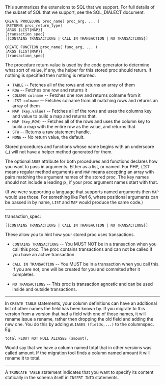 This summarizes the extensions to SQL that we support.  For full details of
the subset of SQL that we support, see the SQL_DIALECT document.

    CREATE PROCEDURE proc_name( proc_arg, ... )
    [RETURNS proc_return_type]
    [ARGS {LIST|MAP}]
    [transaction_spec]
    [{CONTAINS TRANSACTIONS | CALL IN TRANSACTION | NO TRANSACTIONS}]

    CREATE FUNCTION proc_name( func_arg, ... )
    [ARGS {LIST|MAP}]
    [transaction_spec]

The procedure return value is used by the code generator to determine what
sort of value, if any, the helper for this stored proc should return.  If
nothing is specified then nothing is returned.

  * `TABLE`           -- Fetches all of the rows and returns an array of them
  * `ROW`             -- Fetches one row and returns it
  * `COLUMN colname`  -- Fetches one row and returns colname from it
  * `LIST colname`    -- Fetches colname from all matching rows and returns an array of them
  * `MAP (key,value)` -- Fetches all of the rows and uses the columns key and
                         value to build a map and returns that.
  * `MAP (key,ROW)`   -- Fetches all of the rows and uses the column key to
                         build a map with the entire row as the value, and
                         returns that.
  * `STH`             -- Returns a raw statement handle.
  * `NONE`            -- No return value, the default.

Stored procedures and functions whose name begins with an underscore (_)
will not have a helper method generated for them.

The optional `ARGS` attribute for both procedures and functions declares how
you want to pass in arguments.  Either as a list, or named. 
For PHP, `LIST` means regular method arguments and `MAP` means accepting an
array with pairs matching the argument names of the stored proc.  The key
names should not include a leading p_ if your proc argument names start with
that.

(If we were supporting a language that supports named arguments then `MAP`
would use those.  For something like Perl 6, where positional arguments can
be passed in by name, `LIST` and `MAP` would produce the same code.)

---

transaction_spec:

    [{CONTAINS TRANSACTIONS | CALL IN TRANSACTION | NO TRANSACTIONS}]

These allow you to hint how your stored proc uses transactions.

  * `CONTAINS TRANSACTIONS` -- You MUST NOT be in a transaction when you call
    this proc.  The proc contains transactions and can not be called if you
    have an active transaction.

  * `CALL IN TRANSACTION` -- You MUST be in a transaction when you call this.
    If you are not, one will be created for you and commited after it completes.

  * `NO TRANSACTIONS` -- This proc is transaction agnostic and can be used
    inside and outside transactions.

---

In `CREATE TABLE` statements, your column definitions can have an additional
list of other names the field has been known by.  If you migrate to this
version from a version that had a field with one of those names, it will
rename issue a rename, rather then dropping the old field and adding the new
one.  You do this by adding `ALIASES (fields,...)` to the columnspec.  Eg:

    total FLOAT NOT NULL ALIASES (amount),

Would say that we have a column named total that in other versions was
called amount.  If the migration tool finds a column named amount it will
rename it to total.

---

A `TRUNCATE TABLE` statement indicates that you want to specify its content
statically in the schema itself in `INSERT INTO` statements.

